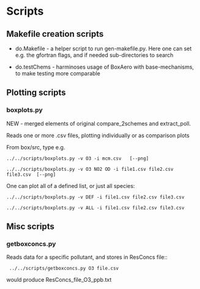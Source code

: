 # Scripts

## Makefile creation scripts

  * do.Makefile - a helper script to run gen-makefile.py. Here one can set e.g.
    the gfortran flags, and if needed sub-directories to search

  * do.testChems - harminoses usage of BoxAero with base-mechanisms, to make
    testing more comparable



## Plotting scripts

### boxplots.py

  NEW - merged elements of original compare_2schemes and  extract_poll. 

  Reads one or more .csv files, plotting individually or as comparison plots

  From box/src, type e.g.

    ../../scripts/boxplots.py -v O3 -i mcm.csv   [--png]

    ../../scripts/boxplots.py -v O3 NO2 OD -i file1.csv file2.csv file3.csv  [--png]

  One can plot all of a defined list, or just all species:

    ../../scripts/boxplots.py -v DEF -i file1.csv file2.csv file3.csv

    ../../scripts/boxplots.py -v ALL -i file1.csv file2.csv file3.csv



## Misc scripts

### getboxconcs.py

  Reads data for a specific pollutant, and stores in ResConcs file::

     ../../scripts/getboxconcs.py O3 file.csv

  would produce ResConcs\_file_O3_ppb.txt

